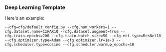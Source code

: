 ### Deep Learning Template

Here's an example:
```
--cfg=cfg/default_config.py --cfg.num_workers=1 --cfg.dataset.name=CIFAR10 --cfg.dataset.augment=True --cfg.train.epochs=200 --cfg.train.batch_size=50 --cfg.net.type=ResNet18 --cfg.optimizer.type=Adam --cfg.optimizer.lr=1e-3 --cfg.scheduler.type=cosine --cfg.scheduler.warmup_epochs=10
```

